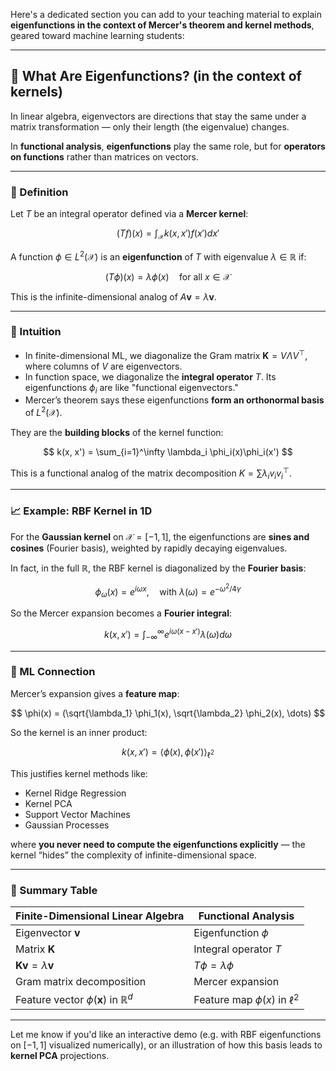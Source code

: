 Here's a dedicated section you can add to your teaching material to explain **eigenfunctions in the context of Mercer's theorem and kernel methods**, geared toward machine learning students:

---

## 🧩 What Are Eigenfunctions? (in the context of kernels)

In linear algebra, eigenvectors are directions that stay the same under a matrix transformation — only their length (the eigenvalue) changes.

In **functional analysis**, **eigenfunctions** play the same role, but for **operators on functions** rather than matrices on vectors.

---

### 🎯 Definition

Let $T$ be an integral operator defined via a **Mercer kernel**:

$$
(Tf)(x) = \int_{\mathcal{X}} k(x, x') f(x') dx'
$$

A function $\phi \in L^2(\mathcal{X})$ is an **eigenfunction** of $T$ with eigenvalue $\lambda \in \mathbb{R}$ if:

$$
(T\phi)(x) = \lambda \phi(x) \quad \text{for all } x \in \mathcal{X}
$$

This is the infinite-dimensional analog of $A\mathbf{v} = \lambda \mathbf{v}$.

---

### 🧠 Intuition

* In finite-dimensional ML, we diagonalize the Gram matrix $\mathbf{K} = V \Lambda V^\top$, where columns of $V$ are eigenvectors.
* In function space, we diagonalize the **integral operator** $T$. Its eigenfunctions $\phi_i$ are like "functional eigenvectors."
* Mercer’s theorem says these eigenfunctions **form an orthonormal basis** of $L^2(\mathcal{X})$.

They are the **building blocks** of the kernel function:

$$
k(x, x') = \sum_{i=1}^\infty \lambda_i \phi_i(x)\phi_i(x')
$$

This is a functional analog of the matrix decomposition $K = \sum \lambda_i v_i v_i^\top$.

---

### 📈 Example: RBF Kernel in 1D

For the **Gaussian kernel** on $\mathcal{X} = [-1, 1]$, the eigenfunctions are **sines and cosines** (Fourier basis), weighted by rapidly decaying eigenvalues.

In fact, in the full $\mathbb{R}$, the RBF kernel is diagonalized by the **Fourier basis**:

$$
\phi_\omega(x) = e^{i \omega x}, \quad \text{with } \lambda(\omega) = e^{-\omega^2 / 4\gamma}
$$

So the Mercer expansion becomes a **Fourier integral**:

$$
k(x, x') = \int_{-\infty}^\infty e^{i\omega(x - x')} \lambda(\omega) d\omega
$$

---

### 🔄 ML Connection

Mercer’s expansion gives a **feature map**:

$$
\phi(x) = (\sqrt{\lambda_1} \phi_1(x), \sqrt{\lambda_2} \phi_2(x), \dots)
$$

So the kernel is an inner product:

$$
k(x, x') = \langle \phi(x), \phi(x') \rangle_{\ell^2}
$$

This justifies kernel methods like:

* Kernel Ridge Regression
* Kernel PCA
* Support Vector Machines
* Gaussian Processes

where **you never need to compute the eigenfunctions explicitly** — the kernel “hides” the complexity of infinite-dimensional space.

---

### 🧩 Summary Table

| Finite-Dimensional Linear Algebra                   | Functional Analysis               |
| --------------------------------------------------- | --------------------------------- |
| Eigenvector $\mathbf{v}$                            | Eigenfunction $\phi$              |
| Matrix $\mathbf{K}$                                 | Integral operator $T$             |
| $\mathbf{K} \mathbf{v} = \lambda \mathbf{v}$        | $T \phi = \lambda \phi$           |
| Gram matrix decomposition                           | Mercer expansion                  |
| Feature vector $\phi(\mathbf{x})$ in $\mathbb{R}^d$ | Feature map $\phi(x)$ in $\ell^2$ |

---

Let me know if you'd like an interactive demo (e.g. with RBF eigenfunctions on $[-1,1]$ visualized numerically), or an illustration of how this basis leads to **kernel PCA** projections.
